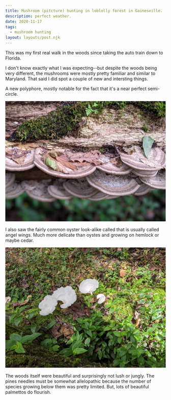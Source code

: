 ```yaml
---
title: Mushroom (pitcture) hunting in loblolly forest in Gainesville.
description: perfect weather.
date: 2020-11-17
tags:
  - mushroom hunting
layout: layouts/post.njk
---
```


This was my first real walk in the woods since taking the auto train down to Florida. 

I don't know exactly what I was expecting--but despite the woods being very different, the mushrooms were mostly pretty familiar and similar to Maryland. That said I did spot a couple of new and intersting things. 

A new polyphore, mostly notable for the fact that it's a near perfect semi-circle. 

![semi-circle polyphore](/img/2020_11_18_semi_circle.jpg)

I also saw the fairly common oyster look-alike called that is usually called angel wings. Much more delicate than oystes and growing on hemlock or maybe cedar. 

![angel wings](/img/2020_11_18_angel_wings.jpg)

The woods itself were beautiful and surprisingly not lush or jungly. The pines needles must be somewhat allelopathic because the number of species growing below them was pretty limited. But, lots of beautiful palmettos do flourish. 